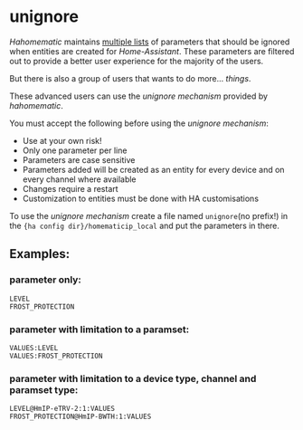 # unignore

_Hahomematic_ maintains [multiple lists](https://github.com/danielperna84/hahomematic/blob/devel/hahomematic/caches/visibility.py#L86) of parameters that should be ignored when entities are created for _Home-Assistant_.
These parameters are filtered out to provide a better user experience for the majority of the users.

But there is also a group of users that wants to do more... _things_.

These advanced users can use the _unignore mechanism_ provided by _hahomematic_.

You must accept the following before using the _unignore mechanism_:

- Use at your own risk!
- Only one parameter per line
- Parameters are case sensitive
- Parameters added will be created as an entity for every device and on every channel where available
- Changes require a restart
- Customization to entities must be done with HA customisations

To use the _unignore mechanism_ create a file named `unignore`(no prefix!) in the `{ha config dir}/homematicip_local` and put the parameters in there.

## Examples:

### parameter only:

```
LEVEL
FROST_PROTECTION
```

### parameter with limitation to a paramset:

```
VALUES:LEVEL
VALUES:FROST_PROTECTION
```

### parameter with limitation to a device type, channel and paramset type:

```
LEVEL@HmIP-eTRV-2:1:VALUES
FROST_PROTECTION@HmIP-BWTH:1:VALUES
```
